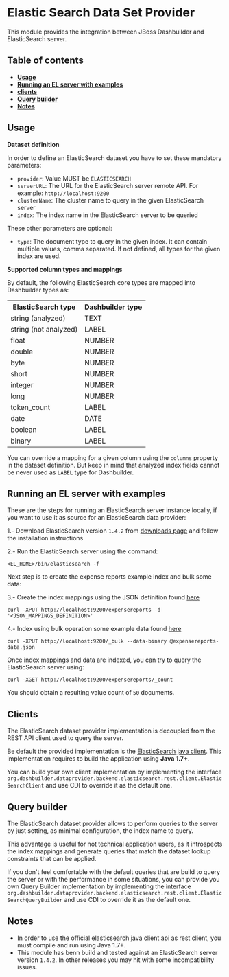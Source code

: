 Elastic Search Data Set Provider
================================

This module provides the integration between JBoss Dashbuilder and ElasticSearch server.          

Table of contents
------------------

* **[Usage](#usage)**
* **[Running an EL server with examples](#running-an-EL-server-with-examples)**
* **[clients](#clients)**
* **[Query builder](#query-builder)**
* **[Notes](#notes)**


Usage
-----

**Dataset definition**

In order to define an ElasticSearch dataset you have to set these mandatory parameters:                
* <code>provider</code>: Value MUST be <code>ELASTICSEARCH</code>           
* <code>serverURL</code>: The URL for the ElasticSearch server remote API. For example: <code>http://localhost:9200</code>           
* <code>clusterName</code>: The cluster name to query in the given ElasticSearch server           
* <code>index</code>: The index name in the ElasticSearch server to be queried           

These other parameters are optional:                
* <code>type</code>: The document type to query in the given index. It can contain multiple values, comma separated. If not defined, all types for the given index are used.           

**Supported column types and mappings**

By default, the following ElasticSearch core types are mapped into Dashbuilder types as:                     
<table>
    <tr>
        <th>ElasticSearch type</th>
        <th>Dashbuilder type</th>
    </tr>
    <tr>
        <td>string (analyzed)</td>
        <td>TEXT</td>
    </tr>
    <tr>
        <td>string (not analyzed)</td>
        <td>LABEL</td>
    </tr>
    <tr>
        <td>float</td>
        <td>NUMBER</td>
    </tr>
    <tr>
        <td>double</td>
        <td>NUMBER</td>
    </tr>
    <tr>
        <td>byte</td>
        <td>NUMBER</td>
    </tr>
    <tr>
        <td>short</td>
        <td>NUMBER</td>
    </tr>
    <tr>
        <td>integer</td>
        <td>NUMBER</td>
    </tr>
    <tr>
        <td>long</td>
        <td>NUMBER</td>
    </tr>
    <tr>
        <td>token_count</td>
        <td>LABEL</td>
    </tr>
    <tr>
        <td>date</td>
        <td>DATE</td>
    </tr>
    <tr>
        <td>boolean</td>
        <td>LABEL</td>
    </tr>
    <tr>
        <td>binary</td>
        <td>LABEL</td>
    </tr>
</table>

You can override a mapping for a given column using the <code>columns</code> property in the dataset definition. But keep in mind that analyzed index fields cannot be never used as <code>LABEL</code> type for Dashbuilder.       

Running an EL server with examples
----------------------------------

These are the steps for running an ElasticSearch server instance locally, if you want to use it as source for an ElasticSearch data provider:               

1.- Download ElasticSearch version <code>1.4.2</code> from [downloads page](http://www.elasticsearch.org/download/) and follow the installation instructions                

2.- Run the ElasticSearch server using the command:
    
    <EL_HOME>/bin/elasticsearch -f
    
Next step is to create the expense reports example index and bulk some data:           

3.- Create the index mappings using the JSON definition found [here](./src/test/resources/org/dashbuilder/dataprovider/backend/elasticsearch/server/example-data/expensereports-mappings.json)                      
    
    curl -XPUT http://localhost:9200/expensereports -d '<JSON_MAPPINGS_DEFINITION>'
    
4.- Index using bulk operation some example data found [here](./src/test/resources/org/dashbuilder/dataprovider/backend/elasticsearch/server/example-data/expensereports-data.json)               
    
    curl -XPUT http://localhost:9200/_bulk --data-binary @expensereports-data.json

Once index mappings and data are indexed, you can try to query the ElasticSearch server using:                     

    curl -XGET http://localhost:9200/expensereports/_count
    
You should obtain a resulting value count of <code>50</code> documents.
    
Clients
-------

The ElasticSearch dataset provider implementation is decoupled from the REST API client used to query the server.       

Be default the provided implementation is the [ElasticSearch java client](http://www.elasticsearch.org/guide/en/elasticsearch/client/java-api/current/client.html). This implementation requires to build the application using **Java 1.7+**.                

You can build your own client implementation by implementing the interface <code>org.dashbuilder.dataprovider.backend.elasticsearch.rest.client.ElasticSearchClient</code> and use CDI to override it as the default one.         

Query builder
-------------

The ElasticSearch dataset provider allows to perform queries to the server by just setting, as minimal configuration, the index name to query.        

This advantage is useful for not technical application users, as it introspects the index mappings and generate queries that match the dataset lookup constraints that can be applied.         

If you don't feel comfortable with the default queries that are build to query the server or with the performance in some situations, you can provide you own Query Builder implementation by implementing the interface <code>org.dashbuilder.dataprovider.backend.elasticsearch.rest.client.ElasticSearchQueryBuilder</code> and use CDI to override it as the default one.                   

Notes
-----
* In order to use the official elasticsearch java client api as rest client, you must compile and run using Java 1.7+.               
* This module has benn build and tested against an ElasticSearch server version  <code>1.4.2</code>. In other releases you may hit with some incompatibility issues.                     
